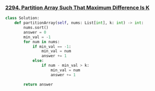 ### [2294. Partition Array Such That Maximum Difference Is K](https://leetcode.com/problems/partition-array-such-that-maximum-difference-is-k)

```python
class Solution:
    def partitionArray(self, nums: List[int], k: int) -> int:
        nums.sort()
        answer = 0
        min_val = -1
        for num in nums:
            if min_val == -1:
                min_val = num
                answer += 1
            else:
                if num - min_val > k:
                    min_val = num
                    answer += 1
        
        return answer
```

